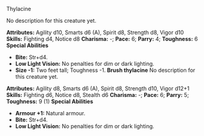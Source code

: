 Thylacine

No description for this creature yet.

**Attributes:** Agility d10, Smarts d6 (A), Spirit d8, Strength d8,
Vigor d10
**Skills:** Fighting d4, Notice d8
**Charisma:** -; **Pace:** 6; **Parry:** 4; **Toughness:** 6
**Special Abilities**
- **Bite:** Str+d4.
- **Low Light Vision:** No penalties for dim or dark lighting.
- **Size -1:** Two feet tall; Toughness -1.
**Brush thylacine**
No description for this creature yet.

**Attributes:** Agility d8, Smarts d6 (A), Spirit d8, Strength d10,
Vigor d12+1
**Skills:** Fighting d6, Notice d8, Stealth d6
**Charisma:** -; **Pace:** 6; **Parry:** 5; **Toughness:** 9 (1)
**Special Abilities**
- **Armour +1:** Natural armour.
- **Bite:** Str+d4.
- **Low Light Vision:** No penalties for dim or dark lighting.


